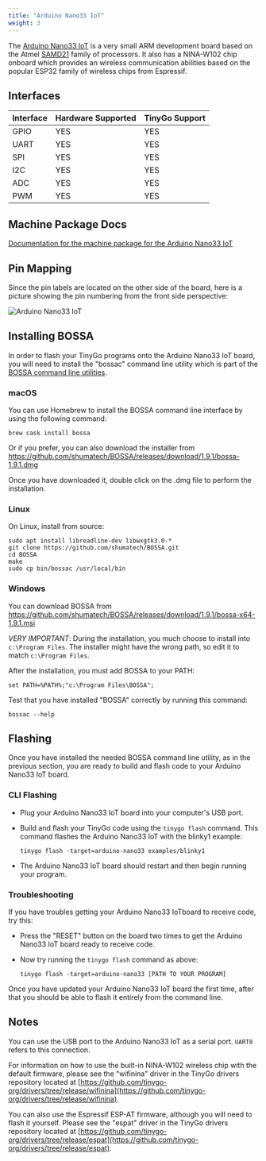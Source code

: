 ```yaml
---
title: "Arduino Nano33 IoT"
weight: 3
---
```


The [Arduino Nano33 IoT](https://store.arduino.cc/nano-33-iot) is a very small ARM development board based on the Atmel [SAMD21](https://www.microchip.com/wwwproducts/en/ATSAMD21G18) family of processors. It also has a NINA-W102 chip onboard which provides an wireless communication abilities based on the popular ESP32 family of wireless chips from Espressif.

## Interfaces

| Interface | Hardware Supported | TinyGo Support |
| --------- | ------------- | ----- |
| GPIO      | YES | YES |
| UART      | YES | YES |
| SPI      | YES | YES |
| I2C      | YES | YES |
| ADC      | YES | YES |
| PWM      | YES | YES |

## Machine Package Docs

[Documentation for the machine package for the Arduino Nano33 IoT](../machine/arduino-nano33)

## Pin Mapping

Since the pin labels are located on the other side of the board, here is a picture showing the pin numbering from the front side perspective:

![Arduino Nano33 IoT](../../images/nano33pinmap.jpg)

## Installing BOSSA

In order to flash your TinyGo programs onto the Arduino Nano33 IoT board, you will need to install the "bossac" command line utility which is part of the [BOSSA command line utilities](https://github.com/shumatech/BOSSA).

### macOS

You can use Homebrew to install the BOSSA command line interface by using the following command:

```shell
brew cask install bossa
```

Or if you  prefer, you can also download the installer from https://github.com/shumatech/BOSSA/releases/download/1.9.1/bossa-1.9.1.dmg

Once you have downloaded it, double click on the .dmg file to perform the installation.

### Linux

On Linux, install from source:

```shell
sudo apt install libreadline-dev libwxgtk3.0-* 
git clone https://github.com/shumatech/BOSSA.git
cd BOSSA
make
sudo cp bin/bossac /usr/local/bin
```

### Windows

You can download BOSSA from https://github.com/shumatech/BOSSA/releases/download/1.9.1/bossa-x64-1.9.1.msi

*VERY IMPORTANT*: During the installation, you much choose to install into `c:\Program Files`. The installer might have the wrong path, so edit it to match  `c:\Program Files`.

After the installation, you must add BOSSA to your PATH:

```shell
set PATH=%PATH%;"c:\Program Files\BOSSA";
```

Test that you have installed "BOSSA" correctly by running this command:

```shell
bossac --help
```

## Flashing

Once you have installed the needed BOSSA command line utility, as in the previous section, you are ready to build and flash code to your Arduino Nano33 IoT board.

### CLI Flashing

- Plug your Arduino Nano33 IoT board into your computer's USB port.
- Build and flash your TinyGo code using the `tinygo flash` command. This command flashes the Arduino Nano33 IoT with the blinky1 example:

    ```
    tinygo flash -target=arduino-nano33 examples/blinky1
    ```

- The Arduino Nano33 IoT board should restart and then begin running your program.

### Troubleshooting

If you have troubles getting your Arduino Nano33 IoTboard to receive code, try this:

- Press the "RESET" button on the board two times to get the Arduino Nano33 IoT board ready to receive code.
- Now try running the `tinygo flash` command as above:

    ```shell
    tinygo flash -target=arduino-nano33 [PATH TO YOUR PROGRAM]
    ```

Once you have updated your Arduino Nano33 IoT board the first time, after that you should be able to flash it entirely from the command line.

## Notes

You can use the USB port to the Arduino Nano33 IoT as a serial port. `UART0` refers to this connection.

For information on how to use the built-in NINA-W102 wireless chip with the default firmware, please see the "wifinina" driver in the TinyGo drivers repository located at [https://github.com/tinygo-org/drivers/tree/release/wifinina](https://github.com/tinygo-org/drivers/tree/release/wifinina).

You can also use the Espressif ESP-AT firmware, although you will need to flash it yourself. Please see the "espat" driver in the TinyGo drivers repository located at [https://github.com/tinygo-org/drivers/tree/release/espat](https://github.com/tinygo-org/drivers/tree/release/espat).
